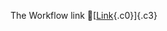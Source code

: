 The Workflow link
👏[[Link](https://www.google.com/url?q=http://www.google.com&sa=D&source=editors&ust=1755711364124773&usg=AOvVaw2gExZyNTng9pE_Mh1Jfto_){.c0}]{.c3}
